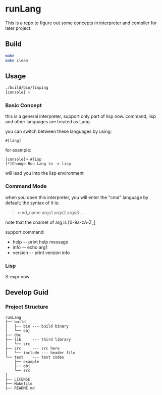# runLang
This is a repo to figure out some concepts in interpreter and compiler for later project.

## Build
```sh
make
make clean
```

## Usage
```sh
./build/bin/lisping
[console] >
```
### Basic Concept
this is a general interpreter, support only part of lisp now.
command, lisp and other languages are treated as Lang.

you can switch between these languages by using:
```
#[lang]
```
for example:
```
[console]> #lisp
[*]Change Run Lang to -> lisp
```
will lead you into the lisp environment

### Command Mode
when you open this interpreter, you will enter the "cmd" language by default;
the syntax of it is:

> cmd_name args1 args2 args3 ...

note that the charset of arg is [0-9a-zA-Z_]

support command:
* help -- print help message
* info -- echo arg1
* version -- print version info

### Lisp 
S-expr now

## Develop Guid

### Project Structure
```
runLang
├── build
│   ├── bin --- build binary
│   └── obj
├── doc
├── lib     --- third library
│   └── src
├── src     --- src here
│   └── include --- header file
└── test    --- test codes
    ├── example
    ├── obj
    └── src
|
├── LICENSE
├── Makefile
├── README.md

```



